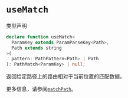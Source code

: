 # `useMatch`

类型声明

```ts
declare function useMatch<
  ParamKey extends ParamParseKey<Path>,
  Path extends string
>(
  pattern: PathPattern<Path> | Path
): PathMatch<ParamKey> | null;
```

返回给定路径上的路由相对于当前位置的匹配数据。

更多信息，请参阅[`matchPath`](../utils/match-path)。
